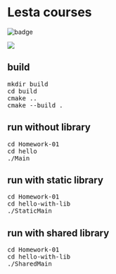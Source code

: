 # Lesta courses

![badge](https://github.com/PDansss/Homework/actions/workflows/build.yml/badge.svg)

<a hrer = "#"><img src = "https://github.com/PDansss/Homework/actions/workflows/build.yml/badge.svg">

<h2>build</h2>
<pre>
mkdir build
cd build
cmake .. 
cmake --build .
</pre>

<h2>run without library</h2>
<pre>
cd Homework-01
cd hello
./Main
</pre>

<h2>run with static library</h2>
<pre>
cd Homework-01
cd hello-with-lib
./StaticMain
</pre>

<h2>run with shared library</h2>
<pre>
cd Homework-01
cd hello-with-lib
./SharedMain
</pre>

